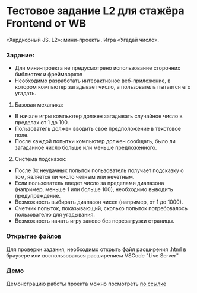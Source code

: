 # Тестовое задание L2 для стажёра Frontend от WB

«Хардкорный JS. L2»: мини-проекты. Игра «Угадай число».

### Задание:

- Для мини-проекта не предусмотрено использование сторонних библиотек и
  фреймворков
- Необходимо разработать интерактивное веб-приложение, в котором компьютер
  загадывает число, а пользователь пытается его угадать.

1. Базовая механика:

- В начале игры компьютер должен загадывать случайное число в пределах от 1
  до 100.
- Пользователь должен вводить свое предположение в текстовое поле.
- После каждой попытки компьютер должен сообщать, было ли загаданное число
  больше или меньше предложенного.

2. Система подсказок:

- После 3х неудачных попыток пользователь получает подсказку о том, является ли
  число четным или нечетным.
- Если пользователь введет число за пределами диапазона (например, меньше 1 или
  больше 100), необходимо выводить предупреждение.
- Возможность выбирать диапазон чисел (например, от 1 до 1000).
- Счетчик попыток, показывающий, сколько попыток потребовалось пользователю для
  угадывания.
- Возможность начать игру заново без перезагрузки страницы.

### Открытие файлов

Для проверки задания, необходимо открыть файл расширения .html в браузере или
воспользоваться расширением VSCode "Live Server"

### Демо

Демонстрацию работы проекта можно посмотреть
[по ссылке](https://elsachern.github.io/frontend-trainee-wb-guess-the-number-L2/src/index.html)
